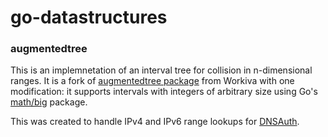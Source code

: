 # go-datastructures

### augmentedtree

This is an implemnetation of an interval tree for collision in n-dimensional ranges. It is a fork of [augmentedtree package](https://github.com/Workiva/go-datastructures) from Workiva with one modification: it supports intervals with integers of arbitrary size using Go's [math/big](https://golang.org/pkg/math/big/) package.

This was created to handle IPv4 and IPv6 range lookups for [DNSAuth](https://github.com/Packet-Clearing-House/DNSAuth).
